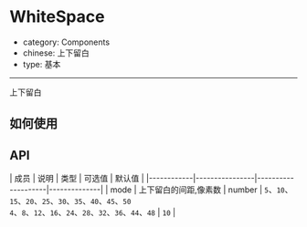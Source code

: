 # WhiteSpace

- category: Components
- chinese: 上下留白
- type: 基本

---

上下留白

## 如何使用


## API

| 成员        | 说明           | 类型      |  可选值         | 默认值       |
|------------|----------------|--------------------|--------------|
| mode       |  上下留白的间距,像素数       | number | `5`、`10`、`15`、`20`、`25`、`30`、`35`、`40`、`45`、`50`<br/>`4`、`8`、`12`、`16`、`24`、`28`、`32`、`36`、`44`、`48` | `10`  |
